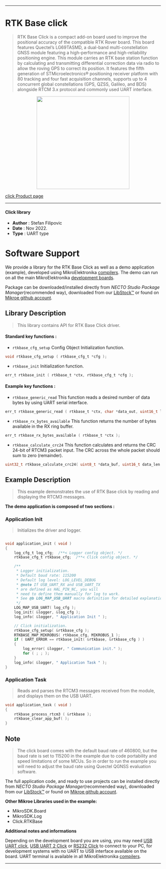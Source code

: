 
---
# RTK Base click

> RTK Base Click is a compact add-on board used to improve the positional accuracy of the compatible RTK Rover board. This board features Quectel’s LG69TASMD, a dual-band multi-constellation GNSS module featuring a high-performance and high-reliability positioning engine. This module carries an RTK base station function by calculating and transmitting differential correction data via radio to allow the roving GPS to correct its position. It features the fifth generation of STMicroelectronics® positioning receiver platform with 80 tracking and four fast acquisition channels, supports up to 4 concurrent global constellations (GPS, QZSS, Galileo, and BDS) alongside RTCM 3.x protocol and commonly used UART interface.

<p align="center">
  <img src="https://download.mikroe.com/images/click_for_ide/rtkbase_click.png" height=300px>
</p>

[click Product page](https://www.mikroe.com/rtk-base-click)

---


#### Click library

- **Author**        : Stefan Filipovic
- **Date**          : Nov 2022.
- **Type**          : UART type


# Software Support

We provide a library for the RTK Base Click
as well as a demo application (example), developed using MikroElektronika
[compilers](https://www.mikroe.com/necto-studio).
The demo can run on all the main MikroElektronika [development boards](https://www.mikroe.com/development-boards).

Package can be downloaded/installed directly from *NECTO Studio Package Manager*(recommended way), downloaded from our [LibStock&trade;](https://libstock.mikroe.com) or found on [Mikroe github account](https://github.com/MikroElektronika/mikrosdk_click_v2/tree/master/clicks).

## Library Description

> This library contains API for RTK Base Click driver.

#### Standard key functions :

- `rtkbase_cfg_setup` Config Object Initialization function.
```c
void rtkbase_cfg_setup ( rtkbase_cfg_t *cfg );
```

- `rtkbase_init` Initialization function.
```c
err_t rtkbase_init ( rtkbase_t *ctx, rtkbase_cfg_t *cfg );
```

#### Example key functions :

- `rtkbase_generic_read` This function reads a desired number of data bytes by using UART serial interface.
```c
err_t rtkbase_generic_read ( rtkbase_t *ctx, char *data_out, uint16_t len );
```

- `rtkbase_rx_bytes_available` This function returns the number of bytes available in the RX ring buffer.
```c
err_t rtkbase_rx_bytes_available ( rtkbase_t *ctx );
```

- `rtkbase_calculate_crc24` This function calculates and returns the CRC 24-bit of RTCM3 packet input. The CRC across the whole packet should sum to zero (remainder).
```c
uint32_t rtkbase_calculate_crc24( uint8_t *data_buf, uint16_t data_len );
```

## Example Description

> This example demonstrates the use of RTK Base click by reading and displaying the RTCM3 messages.

**The demo application is composed of two sections :**

### Application Init

> Initializes the driver and logger.

```c

void application_init ( void )
{
    log_cfg_t log_cfg;  /**< Logger config object. */
    rtkbase_cfg_t rtkbase_cfg;  /**< Click config object. */

    /** 
     * Logger initialization.
     * Default baud rate: 115200
     * Default log level: LOG_LEVEL_DEBUG
     * @note If USB_UART_RX and USB_UART_TX 
     * are defined as HAL_PIN_NC, you will 
     * need to define them manually for log to work. 
     * See @b LOG_MAP_USB_UART macro definition for detailed explanation.
     */
    LOG_MAP_USB_UART( log_cfg );
    log_init( &logger, &log_cfg );
    log_info( &logger, " Application Init " );

    // Click initialization.
    rtkbase_cfg_setup( &rtkbase_cfg );
    RTKBASE_MAP_MIKROBUS( rtkbase_cfg, MIKROBUS_1 );
    if ( UART_ERROR == rtkbase_init( &rtkbase, &rtkbase_cfg ) ) 
    {
        log_error( &logger, " Communication init." );
        for ( ; ; );
    }
    log_info( &logger, " Application Task " );
}

```

### Application Task

> Reads and parses the RTCM3 messages received from the module, and displays them on the USB UART.

```c
void application_task ( void )
{
    rtkbase_process_rtcm3 ( &rtkbase );
    rtkbase_clear_app_buf( );
}
```

## Note

> The click board comes with the default baud rate of 460800, but the baud rate is set to 115200
in the example due to code portability and speed limitations of some MCUs. So in order to run
the example you will need to adjust the baud rate using Quectel QGNSS evaluation software.

The full application code, and ready to use projects can be installed directly from *NECTO Studio Package Manager*(recommended way), downloaded from our [LibStock&trade;](https://libstock.mikroe.com) or found on [Mikroe github account](https://github.com/MikroElektronika/mikrosdk_click_v2/tree/master/clicks).

**Other Mikroe Libraries used in the example:**

- MikroSDK.Board
- MikroSDK.Log
- Click.RTKBase

**Additional notes and informations**

Depending on the development board you are using, you may need
[USB UART click](https://www.mikroe.com/usb-uart-click),
[USB UART 2 Click](https://www.mikroe.com/usb-uart-2-click) or
[RS232 Click](https://www.mikroe.com/rs232-click) to connect to your PC, for
development systems with no UART to USB interface available on the board. UART
terminal is available in all MikroElektronika
[compilers](https://shop.mikroe.com/compilers).

---
